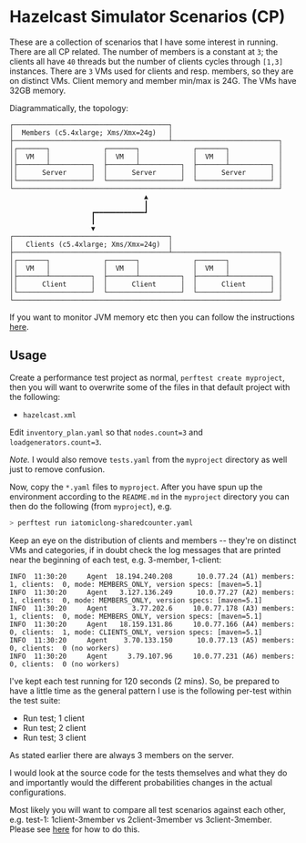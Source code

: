 # Hazelcast Simulator Scenarios (CP)

These are a collection of scenarios that I have some interest in running. There are all CP related.
The number of members is a constant at `3`; the clients all have `40` threads but the number of
clients cycles through `[1,3]` instances. There are `3` VMs used for clients and resp. members, so
they are on distinct VMs. Client memory and member min/max is 24G. The VMs have 32GB memory.

Diagrammatically, the topology:

```
┌──────────────────────────────────────┐
│  Members (c5.4xlarge; Xms/Xmx=24g)   │
├──────────────────────────────────────┴──────────────────────────┐
│┌───────┐             ┌───────┐             ┌───────┐            │
││  VM   │             │  VM   │             │  VM   │            │
│├───────┴──────────┐  ├───────┴──────────┐  ├───────┴──────────┐ │
││      Server      │  │      Server      │  │      Server      │ │
│└──────────────────┘  └──────────────────┘  └──────────────────┘ │
└─────────────────────────────────────────────────────────────────┘
                                 ▲
                                 ┃
                    ┏━━━━━━━━━━━━┛
                    ┃
                    ▼
┌──────────────────────────────────────┐
│   Clients (c5.4xlarge; Xms/Xmx=24g)  │
├──────────────────────────────────────┴──────────────────────────┐
│┌───────┐             ┌───────┐             ┌───────┐            │
││  VM   │             │  VM   │             │  VM   │            │
│├───────┴──────────┐  ├───────┴──────────┐  ├───────┴──────────┐ │
││      Client      │  │      Client      │  │      Client      │ │
│└──────────────────┘  └──────────────────┘  └──────────────────┘ │
└─────────────────────────────────────────────────────────────────┘
```

If you want to monitor JVM memory etc then you can follow the instructions
[here](https://github.com/gbarnett-hz/hazelcast-simulator#profiling-your-simulator-test).

## Usage

Create a performance test project as normal, `perftest create myproject`, then you will want to
overwrite some of the files in that default project with the following:

- `hazelcast.xml`

Edit `inventory_plan.yaml` so that `nodes.count=3` and `loadgenerators.count=3`.

_Note._ I would also remove `tests.yaml` from the `myproject` directory as well just to remove
confusion.

Now, copy the `*.yaml` files to `myproject`. After you have spun up the environment according to the
`README.md` in the `myproject` directory you can then do the following (from `myproject`), e.g.

```bash
> perftest run iatomiclong-sharedcounter.yaml
```

Keep an eye on the distribution of clients and members -- they're on distinct VMs and categories, if
in doubt check the log messages that are printed near the beginning of each test, e.g. 3-member,
1-client:

```
INFO  11:30:20     Agent  18.194.240.208      10.0.77.24 (A1) members:  1, clients:  0, mode: MEMBERS_ONLY, version specs: [maven=5.1]
INFO  11:30:20     Agent   3.127.136.249      10.0.77.27 (A2) members:  1, clients:  0, mode: MEMBERS_ONLY, version specs: [maven=5.1]
INFO  11:30:20     Agent      3.77.202.6     10.0.77.178 (A3) members:  1, clients:  0, mode: MEMBERS_ONLY, version specs: [maven=5.1]
INFO  11:30:20     Agent   18.159.131.86     10.0.77.166 (A4) members:  0, clients:  1, mode: CLIENTS_ONLY, version specs: [maven=5.1]
INFO  11:30:20     Agent    3.70.133.150      10.0.77.13 (A5) members:  0, clients:  0 (no workers)
INFO  11:30:20     Agent     3.79.107.96     10.0.77.231 (A6) members:  0, clients:  0 (no workers)
```

I've kept each test running for 120 seconds (2 mins). So, be prepared to have a little time as the
general pattern I use is the following per-test within the test suite:

- Run test; 1 client
- Run test; 2 client
- Run test; 3 client

As stated earlier there are always 3 members on the server.

I would look at the source code for the tests themselves and what they do and importantly would the
different probabilities changes in the actual configurations.

Most likely you will want to compare all test scenarios against each other, e.g. test-1:
1client-3member vs 2client-3member vs 3client-3member. Please see
[here](https://github.com/gbarnett-hz/hazelcast-simulator#generate-comparison-reports) for how to do
this.
